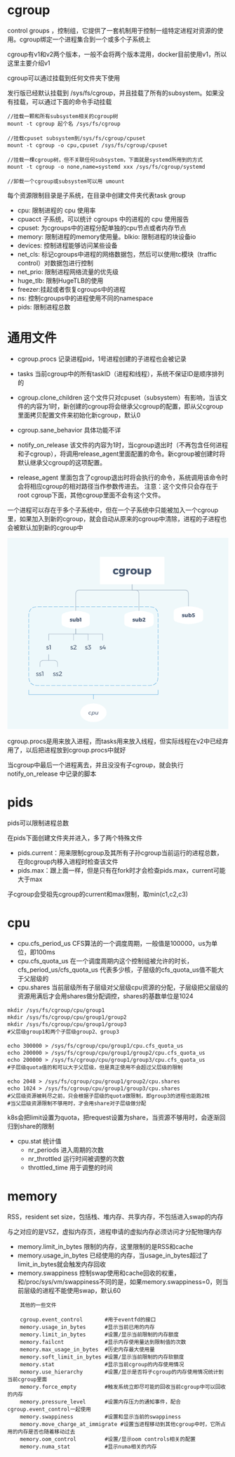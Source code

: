 # cgroup
control groups ，控制组，它提供了一套机制用于控制一组特定进程对资源的使用。cgroup绑定一个进程集合到一个或多个子系统上

cgroup有v1和v2两个版本，一般不会将两个版本混用，docker目前使用v1，所以这里主要介绍v1

cgroup可以通过挂载到任何文件夹下使用

发行版已经默认挂载到 /sys/fs/cgroup，并且挂载了所有的subsystem。如果没有挂载，可以通过下面的命令手动挂载

    //挂载一颗和所有subsystem相关的cgroup树
    mount -t cgroup 起个名 /sys/fs/cgroup   

    //挂载cpuset subsystem到/sys/fs/cgroup/cpuset
    mount -t cgroup -o cpu,cpuset /sys/fs/cgroup/cpuset 

    //挂载一棵cgroup树，但不关联任何subsystem，下面就是systemd所用到的方式
    mount -t cgroup -o none,name=systemd xxx /sys/fs/cgroup/systemd

    //卸载一个cgroup或subsystem可以用 umount


每个资源限制目录是子系统，在目录中创建文件夹代表task group

- cpu: 限制进程的 cpu 使用率
- cpuacct 子系统，可以统计 cgroups 中的进程的 cpu 使用报告
- cpuset: 为cgroups中的进程分配单独的cpu节点或者内存节点
- memory: 限制进程的memory使用量。blkio: 限制进程的块设备io
- devices: 控制进程能够访问某些设备
- net_cls: 标记cgroups中进程的网络数据包，然后可以使用tc模块（traffic control）对数据包进行控制
- net_prio: 限制进程网络流量的优先级
- huge_tlb: 限制HugeTLB的使用
- freezer:挂起或者恢复cgroups中的进程
- ns: 控制cgroups中的进程使用不同的namespace
- pids: 限制进程总数


# 通用文件
- cgroup.procs 记录进程pid，1号进程创建的子进程也会被记录
- tasks 当前cgroup中的所有taskID（进程和线程），系统不保证ID是顺序排列的

- cgroup.clone_children 这个文件只对cpuset（subsystem）有影响，当该文件的内容为1时，新创建的cgroup将会继承父cgroup的配置，即从父cgroup里面拷贝配置文件来初始化新cgroup，默认0
- cgroup.sane_behavior 具体功能不详
- notify_on_release 该文件的内容为1时，当cgroup退出时（不再包含任何进程和子cgroup），将调用release_agent里面配置的命令。新cgroup被创建时将默认继承父cgroup的这项配置。
- release_agent 里面包含了cgroup退出时将会执行的命令，系统调用该命令时会将相应cgroup的相对路径当作参数传进去。 注意：这个文件只会存在于root cgroup下面，其他cgroup里面不会有这个文件。


一个进程可以存在于多个子系统中，但在一个子系统中只能被加入一个cgroup里，如果加入到新的cgroup，就会自动从原来的cgroup中清除，进程的子进程也会被默认加到新的cgroup中

![](img/4.png)

cgroup.procs是用来放入进程，而tasks用来放入线程，但实际线程在v2中已经弃用了，以后把进程放到cgroup.procs中就好

当cgroup中最后一个进程离去，并且没没有子cgroup，就会执行 notify_on_release 中记录的脚本


# pids
pids可以限制进程总数

在pids下面创建文件夹并进入，多了两个特殊文件

- pids.current：用来限制cgroup及其所有子孙cgroup当前运行的进程总数，在向cgroup内移入进程时检查该文件
- pids.max：跟上面一样，但是只有在fork时才会检查pids.max，current可能大于max


子cgroup会受祖先cgroup的current和max限制，取min(c1,c2,c3)

# cpu
- cpu.cfs_period_us CFS算法的一个调度周期，一般值是100000，us为单位，即100ms
- cpu.cfs_quota_us 在一个调度周期内这个控制组被允许的时长，cfs_period_us/cfs_quota_us 代表多少核，子层级的cfs_quota_us值不能大于父层级的
- cpu.shares 当前层级所有子层级对父层级cpu资源的分配，子层级把父层级的资源用满后才会用shares做分配调控，shares的基数单位是1024

```
mkdir /sys/fs/cgroup/cpu/group1
mkdir /sys/fs/cgroup/cpu/group1/group2
mkdir /sys/fs/cgroup/cpu/group1/group3
#父层级group1和两个子层级group2、group3

echo 300000 > /sys/fs/cgroup/cpu/group1/cpu.cfs_quota_us
echo 200000 > /sys/fs/cgroup/cpu/group1/group2/cpu.cfs_quota_us
echo 200000 > /sys/fs/cgroup/cpu/group1/group3/cpu.cfs_quota_us
#子层级quota值的和可以大于父层级，但是真正使用不会超过父层级的限制

echo 2048 > /sys/fs/cgroup/cpu/group1/group2/cpu.shares
echo 1024 > /sys/fs/cgroup/cpu/group1/group3/cpu.shares
#父层级资源被耗尽之前，只会根据子层级的quota做限制，即group3的进程也能跑2核
#当父层级资源限制不够用时，才会用share对子层级做分配
```

k8s会把limit设置为quota，把request设置为share，当资源不够用时，会逐渐回归到share的限制

- cpu.stat 统计值
    - nr_periods 进入周期的次数
    - nr_throttled 运行时间被调整的次数
    - throttled_time 用于调整的时间

# memory
RSS，resident set size，包括栈、堆内存、共享内存，不包括进入swap的内存

与之对应的是VSZ，虚拟内存页，进程申请的虚拟内存必须访问才分配物理内存

- memory.limit_in_bytes 限制的内存，这里限制的是RSS和cache
- memory.usage_in_bytes 已经使用的内存，当usage_in_bytes超过了limit_in_bytes就会触发内存回收
- memory.swappiness 控制swap使用和cache回收的权重，和/proc/sys/vm/swappiness不同的是，如果memory.swappiness=0，则当前层级的进程不能使用swap，默认60

```
    其他的一些文件

    cgroup.event_control       #用于eventfd的接口
    memory.usage_in_bytes      #显示当前已用的内存
    memory.limit_in_bytes      #设置/显示当前限制的内存额度
    memory.failcnt             #显示内存使用量达到限制值的次数
    memory.max_usage_in_bytes  #历史内存最大使用量
    memory.soft_limit_in_bytes #设置/显示当前限制的内存软额度
    memory.stat                #显示当前cgroup的内存使用情况
    memory.use_hierarchy       #设置/显示是否将子cgroup的内存使用情况统计到当前cgroup里面
    memory.force_empty         #触发系统立即尽可能的回收当前cgroup中可以回收的内存
    memory.pressure_level      #设置内存压力的通知事件，配合cgroup.event_control一起使用
    memory.swappiness          #设置和显示当前的swappiness
    memory.move_charge_at_immigrate #设置当进程移动到其他cgroup中时，它所占用的内存是否也随着移动过去
    memory.oom_control         #设置/显示oom controls相关的配置
    memory.numa_stat           #显示numa相关的内存
```